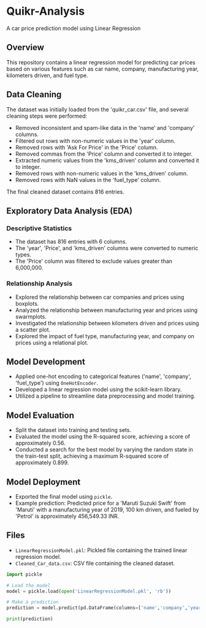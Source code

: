 # Quikr-Analysis
A car price prediction model using Linear Regression


## Overview

This repository contains a linear regression model for predicting car prices based on various features such as car name, company, manufacturing year, kilometers driven, and fuel type.

## Data Cleaning

The dataset was initially loaded from the 'quikr_car.csv' file, and several cleaning steps were performed:

- Removed inconsistent and spam-like data in the 'name' and 'company' columns.
- Filtered out rows with non-numeric values in the 'year' column.
- Removed rows with 'Ask For Price' in the 'Price' column.
- Removed commas from the 'Price' column and converted it to integer.
- Extracted numeric values from the 'kms_driven' column and converted it to integer.
- Removed rows with non-numeric values in the 'kms_driven' column.
- Removed rows with NaN values in the 'fuel_type' column.

The final cleaned dataset contains 816 entries.

## Exploratory Data Analysis (EDA)

### Descriptive Statistics


- The dataset has 816 entries with 6 columns.
- The 'year', 'Price', and 'kms_driven' columns were converted to numeric types.
- The 'Price' column was filtered to exclude values greater than 6,000,000.

### Relationship Analysis

- Explored the relationship between car companies and prices using boxplots.
- Analyzed the relationship between manufacturing year and prices using swarmplots.
- Investigated the relationship between kilometers driven and prices using a scatter plot.
- Explored the impact of fuel type, manufacturing year, and company on prices using a relational plot.

## Model Development

- Applied one-hot encoding to categorical features ('name', 'company', 'fuel_type') using `OneHotEncoder`.
- Developed a linear regression model using the scikit-learn library.
- Utilized a pipeline to streamline data preprocessing and model training.

## Model Evaluation

- Split the dataset into training and testing sets.
- Evaluated the model using the R-squared score, achieving a score of approximately 0.56.
- Conducted a search for the best model by varying the random state in the train-test split, achieving a maximum R-squared score of approximately 0.899.

## Model Deployment

- Exported the final model using `pickle`.
- Example prediction: Predicted price for a 'Maruti Suzuki Swift' from 'Maruti' with a manufacturing year of 2019, 100 km driven, and fueled by 'Petrol' is approximately 456,549.33 INR.

## Files

- `LinearRegressionModel.pkl`: Pickled file containing the trained linear regression model.
- `Cleaned_Car_data.csv`: CSV file containing the cleaned dataset.



```python
import pickle

# Load the model
model = pickle.load(open('LinearRegressionModel.pkl', 'rb'))

# Make a prediction
prediction = model.predict(pd.DataFrame(columns=['name','company','year','kms_driven','fuel_type'], data=np.array(['Maruti Suzuki Swift','Maruti',2019,100,'Petrol']).reshape(1,5)))

print(prediction)
```


